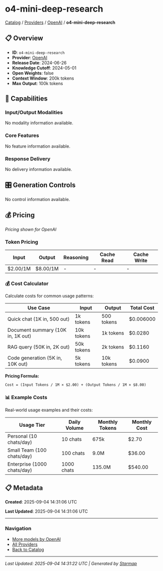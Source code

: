 # o4-mini-deep-research
  
[Catalog](../../../..) / [Providers](../../..) / [OpenAI](../..) / **o4-mini-deep-research**


## 📋 Overview
  
- **ID**: `o4-mini-deep-research`
- **Provider**: [OpenAI](../)
- **Release Date**: 2024-06-26
- **Knowledge Cutoff**: 2024-05-01
- **Open Weights**: false
- **Context Window**: 200k tokens
- **Max Output**: 100k tokens
  
## 🎯 Capabilities
  
### Input/Output Modalities
  
No modality information available.
  
### Core Features
  
No feature information available.
  
### Response Delivery
  
No delivery information available.
  
## 🎛️ Generation Controls
  
No control information available.
  
## 💰 Pricing
  
*Pricing shown for OpenAI*
  
  
### Token Pricing
  
| Input | Output | Reasoning | Cache Read | Cache Write |
|---------|---------|---------|---------|---------|
| $2.00/1M | $8.00/1M | - | - | - |

  
### 💰 Cost Calculator
  
Calculate costs for common usage patterns:
  
  
| Use Case | Input | Output | Total Cost |
|---------|---------|---------|---------|
| Quick chat (1K in, 500 out) | 1k tokens | 500 tokens | $0.006000 |
| Document summary (10K in, 1K out) | 10k tokens | 1k tokens | $0.0280 |
| RAG query (50K in, 2K out) | 50k tokens | 2k tokens | $0.1160 |
| Code generation (5K in, 10K out) | 5k tokens | 10k tokens | $0.0900 |

  
**Pricing Formula:**
  
```
Cost = (Input Tokens / 1M × $2.00) + (Output Tokens / 1M × $8.00)
```
  
### 📊 Example Costs
  
Real-world usage examples and their costs:
  
  
| Usage Tier | Daily Volume | Monthly Tokens | Monthly Cost |
|---------|---------|---------|---------|
| Personal (10 chats/day) | 10 chats | 675k | $2.70 |
| Small Team (100 chats/day) | 100 chats | 9.0M | $36.00 |
| Enterprise (1000 chats/day) | 1000 chats | 135.0M | $540.00 |

  
## 📋 Metadata
  
**Created**: 2025-09-04 14:31:06 UTC
  
**Last Updated**: 2025-09-04 14:31:06 UTC
  
  
---
  
  
### Navigation

- [More models by OpenAI](../)
- [All Providers](../../../../providers)
- [Back to Catalog](../../../..)


---
_Last Updated: 2025-09-04 14:31:22 UTC | Generated by [Starmap](https://github.com/agentstation/starmap)_
